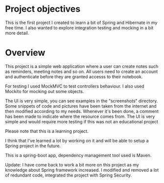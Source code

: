 # Project objectives

This is the first project I created to learn a bit of Spring and Hibernate in my free time. I also wanted to explore integration testing and mocking in a bit more detail.

# Overview
This project is a simple web application where a user can create notes such as reminders, meeting notes and so on. All users need to create an account and authenticate before
they are granted accesss to their notebook.

For testing I used MockMVC to test controllers behaviour. I also used Mockito for mocking out some objects.

The UI is very simple, you can see examples in the "screenshots" directory. Some snippets of code and pictures have been taken from the internet and then modified according to my needs. Whenever it's been done, a comment has been made to indicate where the resource comes from. The UI is very simple and would require more testing if this was not an educational project

Please note that this is a learning project.

I think that I've learned a lot by working on it and will be able to setup a Spring project in the future.

This is a spring-boot app, dependency management tool used is Maven.

Update:  I have come back to work a bit more on this project as my knowledge about Spring framework increased. I modified and removed a lot of redundant code, integrated the project with Spring Security. 
